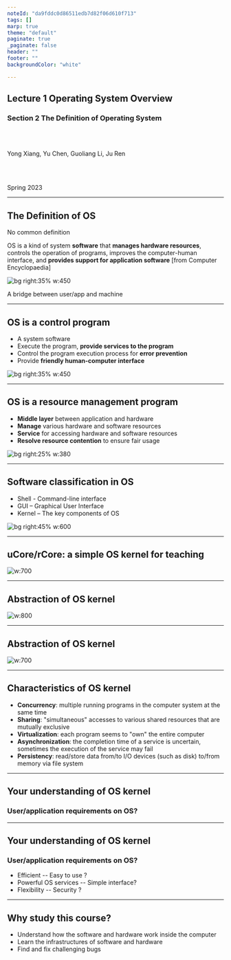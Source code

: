 ```yaml
---
noteId: "da9fddc0d86511edb7d82f06d610f713"
tags: []
marp: true
theme: "default"
paginate: true
_paginate: false
header: ""
footer: ""
backgroundColor: "white"

---
```


<!-- theme: gaia -->
<!-- _class: lead -->

## Lecture 1 Operating System Overview
### Section 2 The Definition of Operating System

<br>
<br>

Yong Xiang, Yu Chen, Guoliang Li, Ju Ren

<br>
<br>

Spring 2023

---

## The Definition of OS 

No common definition

   OS is a kind of system **software** that **manages hardware resources**, controls the operation of programs, improves the computer-human interface, and **provides support for application software** [from Computer Encyclopaedia]
 
<!--bg right 100%--> 
![bg right:35% w:450](./figs/os-position.png)

A bridge between user/app and machine

---

## OS is a control program
- A system software
- Execute the program, **provide services to the program**
- Control the program execution process for **error prevention**
- Provide **friendly human-computer interface**

![bg right:35% w:450](./figs/os-position.png)

---

## OS is a resource management program
- **Middle layer** between application and hardware
- **Manage** various hardware and software resources
- **Service** for accessing hardware and software resources
- **Resolve resource contention** to ensure fair usage

![bg right:25% w:380](./figs/os-position.png)

---

## Software classification in OS

- Shell - Command-line interface
- GUI – Graphical User Interface
- Kernel – The key components of OS

![bg right:45% w:600](./figs/sort-of-os.png)

---
## uCore/rCore: a simple OS kernel for teaching

![w:700](./figs/ucorearch.png)


---
## Abstraction of OS kernel

![w:800](./figs/os-abstract.png)


---
## Abstraction of OS kernel

![w:700](./figs/run-app.png)

---
## Characteristics of OS kernel

- **Concurrency**: multiple running programs in the computer system at the same time
- **Sharing**: "simultaneous" accesses to various shared resources that are mutually exclusive
- **Virtualization**: each program seems to "own" the entire computer
- **Asynchronization**: the completion time of a service is uncertain, sometimes the execution of the service may fail
- **Persistency**: read/store data from/to I/O devices (such as disk) to/from memory via file system
---
## Your understanding of OS kernel

### User/application requirements on OS?

---
## Your understanding of OS kernel

### User/application requirements on OS?
- Efficient -- Easy to use ?
- Powerful OS services -- Simple interface?
- Flexibility -- Security ?


---
## Why study this course?

- Understand how the software and hardware work inside the computer 
- Learn the infrastructures of software and hardware 
- Find and fix challenging bugs

<!-- 如果你花费大量时间来开发，维护并调试应用程序，你最终还是要知道大量操作系统的知识 -->
